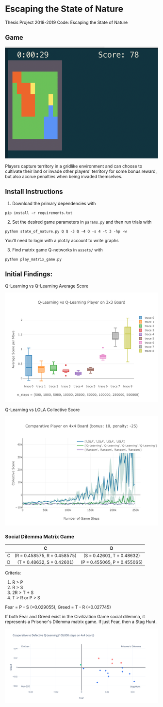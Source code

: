 # Escaping the State of Nature
Thesis Project 2018-2019 Code: Escaping the State of Nature

## Game

![State of Nature SSD](https://raw.githubusercontent.com/wlong0827/state_of_nature/master/assets/game.png)

Players capture territory in a gridlike environment and can choose to cultivate their land or invade other players' territory for some bonus reward, but also accrue penalties when being invaded themselves.

## Install Instructions

1. Download the primary dependencies with
```
pip install -r requirements.txt
```
2. Set the desired game parameters in `params.py` and then run trials with 
```
python state_of_nature.py Q Q -3 Q -4 Q -s 4 -t 3 -hp -w 
```
You'll need to login with a plot.ly account to write graphs

3. Find matrix game Q-networks in `assets/` with
```
python play_matrix_game.py
```

## Initial Findings:

Q-Learning vs Q-Learning Average Score

![avg_score](https://github.com/wlong0827/state_of_nature/blob/master/assets/avg_score.png)

Q-Learning vs LOLA Collective Score

![learning_curve](https://github.com/wlong0827/state_of_nature/blob/master/assets/learning_curve.png)

### Social Dilemma Matrix Game

|   |               C              |               D              |
|---|:----------------------------:|:----------------------------:|
| C | (R = 0.458575, R = 0.458575) | (S = 0.42601, T = 0.48632)   |
| D | (T = 0.48632, S = 0.42601)   | (P = 0.455065, P = 0.455065) |
 
Criteria: 
1. R > P
2. R > S
3. 2R > T + S
4. T > R or P > S

Fear = P - S (+0.029055), Greed = T - R (+0.027745)

If both Fear and Greed exist in the Civilization Game social dilemma, it represents a Prisoner's Dilemma matrix game. If just Fear, then a Stag Hunt. 

![matrix](https://github.com/wlong0827/state_of_nature/blob/master/assets/matrix.png)


